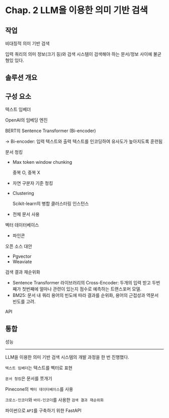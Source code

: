 # Chap. 2 LLM을 이용한 의미 기반 검색

## 작업

비대칭적 의미 기반 검색

입력 쿼리의 의미 정보(크기 등)와 검색 시스템이 검색해야 하는 문서/정보 사이에 불균형있 있다.

## 솔루션 개요

## 구성 요소

텍스트 임베더

OpenAI의 임베딩 엔진

BERT의 Sentence Transformer (Bi-encoder)

→ Bi-encoder: 입력 텍스트와 출력 텍스트를 인코딩하여 유사도가 높아지도록 훈련됨

문서 청킹

- Max token window chunking
    
    중복 O, 중복 X
    
- 자연 구분자 기준 청킹
- Clustering
    
    Scikit-learn의 병합 클러스터링 인스턴스
    
- 전체 문서 사용

벡터 데이터베이스

- 파인콘

오픈 소스 대안

- Pgvector
- Weaviate

검색 결과 재순위화

- Sentence Transformer 라이브러리의 Cross-Encoder: 두개의 입력 받고 두번째가 첫번째에 얼마나 관련이 있는지 점수로 예측하는 트랜스포머 모델.
- BM25: 문서 내 쿼리 용어의 빈도에 따라 결과를 순위화, 용어의 근접성과 역문서 빈도를 고려.

API

## 통합

성능

---

LLM을 이용한 의미 기반 검색 시스템의 개발 과정을 한 번 진행했다.

`텍스트 임베더`는 텍스트를 벡터로 표현

`문서 청킹`은 문서를 쪼개기

Pinecone의 `벡터 데이터베이스`를 사용

`크로스-인코더`와 `바이-인코더`를 사용한 `검색 결과 재순위화`

파이썬으로 `API`를 구축하기 위한 FastAPI